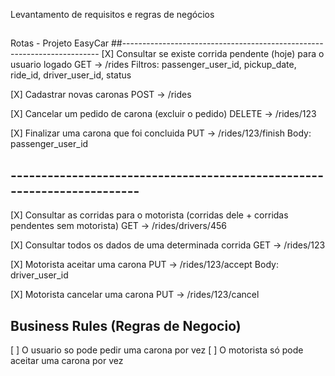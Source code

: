 Levantamento de requisitos e regras de negócios
##
Rotas - Projeto EasyCar
##------------------------------------------------------------------------ 
[X] Consultar se existe corrida pendente (hoje) para o usuario logado
    GET -> /rides
    Filtros: passenger_user_id, pickup_date, ride_id, driver_user_id, status

[X] Cadastrar novas caronas
    POST -> /rides

[X] Cancelar um pedido de carona (excluir o pedido)
    DELETE -> /rides/123

[X] Finalizar uma carona que foi concluida
    PUT -> /rides/123/finish
    Body: passenger_user_id
## ------------------------------------------------------------------------ 
[X] Consultar as corridas para o motorista (corridas dele + corridas pendentes sem motorista)
    GET -> /rides/drivers/456

[X] Consultar todos os dados de uma determinada corrida
    GET -> /rides/123

[X] Motorista aceitar uma carona
    PUT -> /rides/123/accept
    Body: driver_user_id  

[X] Motorista cancelar uma carona
    PUT -> /rides/123/cancel


Business Rules (Regras de Negocio)
----------------------------------------

[ ] O usuario so pode pedir uma carona por vez
[ ] O motorista só pode aceitar uma carona por vez

